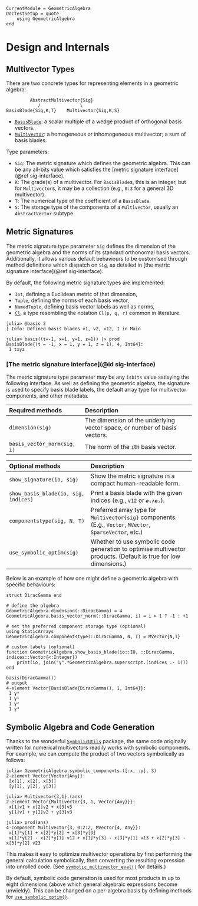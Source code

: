```@meta
CurrentModule = GeometricAlgebra
DocTestSetup = quote
	using GeometricAlgebra
end
```

# Design and Internals

## Multivector Types


There are two concrete types for representing elements in a geometric algebra:

```
         AbstractMultivector{Sig}
            /               \                             
BasisBlade{Sig,K,T}    Multivector{Sig,K,S}
```

- [`BasisBlade`](@ref): a scalar multiple of a wedge product of orthogonal basis vectors.
- [`Multivector`](@ref): a homogeneous or inhomogeneous multivector; a sum of basis blades.

Type parameters:

- `Sig`: The metric signature which defines the geometric algebra. This can be any
   all-bits value which satisfies the [metric signature interface](@ref sig-interface).
- `K`: The grade(s) of a multivector. For `BasisBlade`s, this is an integer, but for `Multivector`s, it may be a collection (e.g., `0:3` for a general 3D multivector).
- `T`: The numerical type of the coefficient of a `BasisBlade`.
- `S`: The storage type of the components of a `Multivector`, usually an `AbstractVector` subtype.


## Metric Signatures

The metric signature type parameter `Sig` defines the dimension of the geometric algebra and the norms of its standard orthonormal basis vectors.
Additionally, it allows various default behaviours to be customised through method definitions which dispatch on `Sig`, as detailed in [the metric signature interface](@ref sig-interface).

By default, the following metric signature types are implemented:
- `Int`, defining a Euclidean metric of that dimension,
- `Tuple`, defining the norms of each basis vector,
- `NamedTuple`, defining basis vector labels as well as norms,
- [`Cl`](@ref), a type resembling the notation ``Cl(p, q, r)`` common in literature.

```jldoctest
julia> @basis 2
[ Info: Defined basis blades v1, v2, v12, I in Main

julia> basis((t=-1, x=1, y=1, z=1)) |> prod
BasisBlade{(t = -1, x = 1, y = 1, z = 1), 4, Int64}:
 1 txyz

```


### [The metric signature interface](@id sig-interface)


The metric signature type parameter may be any `isbits` value satisying the following interface.
As well as defining the geometric algebra, the signature is used to specify basis blade labels, the default array type for multivector components, and other metadata.

| Required methods | Description |
|:-----------------|:------------|
| `dimension(sig)` | The dimension of the underlying vector space, or number of basis vectors.
| `basis_vector_norm(sig, i)` | The norm of the `i`th basis vector. |

| Optional methods | Description |
|:-----------------|:------------|
| `show_signature(io, sig)` | Show the metric signature in a compact human-readable form.
| `show_basis_blade(io, sig, indices)` | Print a basis blade with the given indices (e.g., `v12` or `𝒆₁∧𝒆₂`).
| `componentstype(sig, N, T)` | Preferred array type for `Multivector{sig}` components. (E.g., `Vector`, `MVector`, `SparseVector`, etc.)
| `use_symbolic_optim(sig)` | Whether to use symbolic code generation to optimise multivector products. (Default is true for low dimensions.)


Below is an example of how one might define a geometric algebra with specific behaviours:
```jldoctest
struct DiracGamma end

# define the algebra
GeometricAlgebra.dimension(::DiracGamma) = 4
GeometricAlgebra.basis_vector_norm(::DiracGamma, i) = i > 1 ? -1 : +1

# set the preferred component storage type (optional)
using StaticArrays
GeometricAlgebra.componentstype(::DiracGamma, N, T) = MVector{N,T}

# custom labels (optional)
function GeometricAlgebra.show_basis_blade(io::IO, ::DiracGamma, indices::Vector{<:Integer})
	print(io, join("γ".*GeometricAlgebra.superscript.(indices .- 1)))
end

basis(DiracGamma())
# output
4-element Vector{BasisBlade{DiracGamma(), 1, Int64}}:
 1 γ⁰
 1 γ¹
 1 γ²
 1 γ³
```


## Symbolic Algebra and Code Generation

Thanks to the wonderful [`SymbolicUtils`](https://symbolicutils.juliasymbolics.org/) package, the same code originally written for numerical multivectors readily works with symbolic components.
For example, we can compute the product of two vectors symbolically as follows:

```jldoctest
julia> GeometricAlgebra.symbolic_components.([:x, :y], 3)
2-element Vector{Vector{Any}}:
 [x[1], x[2], x[3]]
 [y[1], y[2], y[3]]

julia> Multivector{3,1}.(ans)
2-element Vector{Multivector{3, 1, Vector{Any}}}:
 x[1]v1 + x[2]v2 + x[3]v3
 y[1]v1 + y[2]v2 + y[3]v3

julia> prod(ans)
4-component Multivector{3, 0:2:2, MVector{4, Any}}:
 x[1]*y[1] + x[2]*y[2] + x[3]*y[3]
 x[1]*y[2] - x[2]*y[1] v12 + x[1]*y[3] - x[3]*y[1] v13 + x[2]*y[3] - x[3]*y[2] v23

```

This makes it easy to optimize multivector operations by first performing the general calculation symbolically, then converting the resulting expression into unrolled code.
 (See [`symbolic_multivector_eval()`](@ref) for details.)

By default, symbolic code generation is used for most products in up to eight dimensions (above which general algebraic expressions become unwieldy). This can be changed on a per-algebra basis by defining methods for [`use_symbolic_optim()`](@ref).
